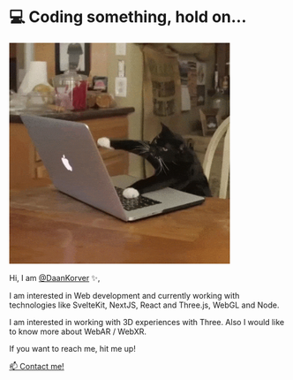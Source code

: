 # 💻 Coding something, hold on...

<img src="assets/cat.gif" alt="typing cat" width="400"/>

Hi, I am [@DaanKorver](https://github.com/DaanKorver) ✨,  

I am interested in Web development and currently working with technologies like SvelteKit, NextJS, React and Three.js, WebGL and Node.

I am interested in working with 3D experiences with Three. Also I would like to know more about WebAR / WebXR.

If you want to reach me, hit me up!

[📫 Contact me!](mailto:daank2000@hotmail.nl)
